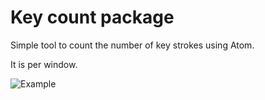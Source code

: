 # Key count package

Simple tool to count the number of key strokes using Atom.

It is per window.

![Example](https://raw.githubusercontent.com/soapskyway/keycount/master/AtomEditor.gif)

